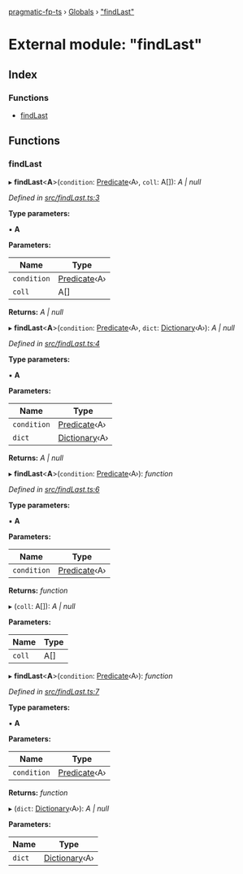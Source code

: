 [pragmatic-fp-ts](../README.md) › [Globals](../globals.md) › ["findLast"](_findlast_.md)

# External module: "findLast"

## Index

### Functions

* [findLast](_findlast_.md#findlast)

## Functions

###  findLast

▸ **findLast**<**A**>(`condition`: [Predicate](_types_.md#predicate)‹A›, `coll`: A[]): *A | null*

*Defined in [src/findLast.ts:3](https://github.com/hermann-p/pragmatic-fp-ts/blob/44257be/src/findLast.ts#L3)*

**Type parameters:**

▪ **A**

**Parameters:**

Name | Type |
------ | ------ |
`condition` | [Predicate](_types_.md#predicate)‹A› |
`coll` | A[] |

**Returns:** *A | null*

▸ **findLast**<**A**>(`condition`: [Predicate](_types_.md#predicate)‹A›, `dict`: [Dictionary](_types_.md#dictionary)‹A›): *A | null*

*Defined in [src/findLast.ts:4](https://github.com/hermann-p/pragmatic-fp-ts/blob/44257be/src/findLast.ts#L4)*

**Type parameters:**

▪ **A**

**Parameters:**

Name | Type |
------ | ------ |
`condition` | [Predicate](_types_.md#predicate)‹A› |
`dict` | [Dictionary](_types_.md#dictionary)‹A› |

**Returns:** *A | null*

▸ **findLast**<**A**>(`condition`: [Predicate](_types_.md#predicate)‹A›): *function*

*Defined in [src/findLast.ts:6](https://github.com/hermann-p/pragmatic-fp-ts/blob/44257be/src/findLast.ts#L6)*

**Type parameters:**

▪ **A**

**Parameters:**

Name | Type |
------ | ------ |
`condition` | [Predicate](_types_.md#predicate)‹A› |

**Returns:** *function*

▸ (`coll`: A[]): *A | null*

**Parameters:**

Name | Type |
------ | ------ |
`coll` | A[] |

▸ **findLast**<**A**>(`condition`: [Predicate](_types_.md#predicate)‹A›): *function*

*Defined in [src/findLast.ts:7](https://github.com/hermann-p/pragmatic-fp-ts/blob/44257be/src/findLast.ts#L7)*

**Type parameters:**

▪ **A**

**Parameters:**

Name | Type |
------ | ------ |
`condition` | [Predicate](_types_.md#predicate)‹A› |

**Returns:** *function*

▸ (`dict`: [Dictionary](_types_.md#dictionary)‹A›): *A | null*

**Parameters:**

Name | Type |
------ | ------ |
`dict` | [Dictionary](_types_.md#dictionary)‹A› |
